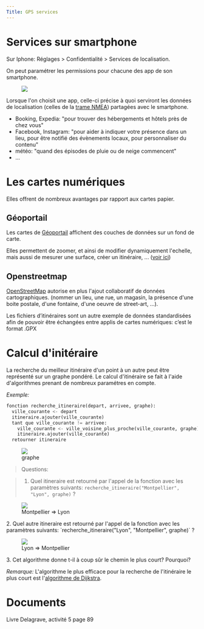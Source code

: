 ```yaml
---
Title: GPS services
---
```


# Services sur smartphone
Sur Iphone: Réglages > Confidentialité > Services de localisation.

On peut paramétrer les permissions pour chacune des app de son smartphone.

<figure><div>
  <img src="../images/localisation_iphone.jpg"></div>
</figure>

Lorsque l'on choisit une app, celle-ci précise à quoi serviront les données de localisation (celles de la <a href="http://localhost:1313/docs/SNT_2nde/pages/page18/geolocaliser/#trame-nmea">trame NMEA</a>) partagées avec le smartphone. 



* Booking, Expedia: "pour trouver des hébergements et hôtels près de chez vous"
* Facebook, Instagram: "pour aider à indiquer votre présence dans un lieu, pour être notifié des évènements locaux, pour personnaliser du contenu"
* météo: "quand des épisodes de pluie ou de neige commencent"
* ...

# Les cartes numériques
Elles offrent de nombreux avantages par rapport aux cartes papier.
## Géoportail
Les cartes de <a href="https://www.geoportail.gouv.fr/carte">Géoportail</a> affichent des couches de données sur un fond de carte.

Elles permettent de zoomer, et ainsi de modifier dynamiquement l'echelle, mais aussi de mesurer une surface, créer un itinéraire, ... (<a href="https://www.sport-nature.net/astuces-geoportail/">voir ici</a>)

## Openstreetmap
<a href="https://www.openstreetmap.org/#map=13/43.6869/7.2203&layers=O">OpenStreetMap</a> autorise en plus l'ajout collaboratif de données cartographiques. (nommer un lieu, une rue, un magasin, la présence d'une boite postale, d'une fontaine, d'une oeuvre de street-art, ...).


Les fichiers d’itinéraires sont un autre exemple de données standardisées afin de pouvoir être échangées entre applis de cartes numériques: c’est le format .GPX

# Calcul d'initéraire
La recherche du meilleur itinéraire d'un point à un autre peut être représenté sur un graphe pondéré. Le calcul d'itinéraire se fait à l'aide d'algorithmes prenant de nombreux paramétres en compte.

*Exemple:* 

```python
fonction recherche_itineraire(depart, arrivee, graphe):
  ville_courante <- depart
  itineraire.ajouter(ville_courante)
  tant que ville_courante != arrivee:
    ville_courante <- ville_voisine_plus_proche(ville_courante, graphe)
    itineraire.ajouter(ville_courante)
  retourner itineraire
```

<figure>
  <img src="../images/graphe1.png">
  <figcaption>graphe</figcaption>
</figure>

> Questions:

> 1. Quel itineraire est retourné par l'appel de la fonction avec les paramètres suivants: `recherche_itineraire("Montpellier", "Lyon", graphe)` ?
<figure>
  <img src="../images/graphe2.png">
  <figcaption>Montpellier => Lyon</figcaption>
</figure>
2. Quel autre itineraire est retourné par l'appel de la fonction avec les paramètres suivants: `recherche_itineraire("Lyon", "Montpellier", graphe)` ?
<figure>
  <img src="../images/graphe3.png">
  <figcaption>Lyon => Montpellier </figcaption>
</figure>
3. Cet algorithme donne t-il à coup sûr le chemin le plus court? Pourquoi?

*Remarque:* L'algorithme le plus efficace pour la recherche de l'itinéraire le plus court est l'[algorithme de Dijkstra](/docs/SNT_2nde/pages/pages_algo/graphes/page4/).

# Documents
Livre Delagrave, activité 5 page 89



